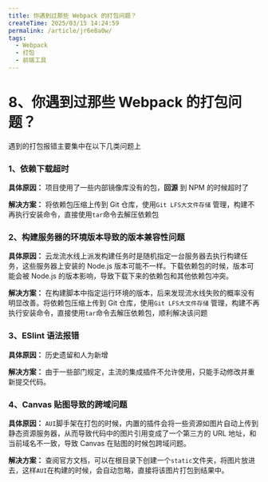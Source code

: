 ```yaml
---
title: 你遇到过那些 Webpack 的打包问题？
createTime: 2025/03/15 14:24:59
permalink: /article/jr6e8a0w/
tags:
  - Webpack
  - 打包
  - 前端工具
---
```

# 8、你遇到过那些 Webpack 的打包问题？

遇到的打包报错主要集中在以下几类问题上

### 1、依赖下载超时

**具体原因：** 项目使用了一些内部镜像库没有的包，**回源** 到 NPM 的时候超时了

**解决方案：** 将依赖包压缩上传到 Git 仓库，使用`Git LFS大文件存储` 管理，构建不再执行安装命令，直接使用`tar`命令去解压依赖包

### 2、构建服务器的环境版本导致的版本兼容性问题

**具体原因：** 云龙流水线上派发构建任务时是随机指定一台服务器去执行构建任务，这些服务器上安装的 Node.js 版本可能不一样。下载依赖包的时候，版本可能会被 Node.js 的版本影响，导致下载下来的依赖包和其他依赖包冲突。

**解决方案：** 在构建脚本中指定运行环境的版本，后来发现流水线失败的概率没有明显改善。将依赖包压缩上传到 Git 仓库，使用`Git LFS大文件存储` 管理，构建不再执行安装命令，直接使用`tar`命令去解压依赖包，顺利解决该问题

### 3、ESlint 语法报错

**具体原因：** 历史遗留和人为新增

**解决方案：** 由于一些部门规定，主流的集成插件不允许使用，只能手动修改并重新提交代码。

### 4、Canvas 贴图导致的跨域问题

**具体原因：** `AUI`脚手架在打包的时候，内置的插件会将一些资源如图片自动上传到静态资源服务器，从而导致代码中的图片引用变成了一个第三方的 URL 地址，和当前域名不一致，导致 Canvas 在贴图的时候包跨域问题。

**解决方案：** 查阅官方文档，可以在根目录下创建一个`static`文件夹，将图片放进去，这样`AUI`在构建的时候，会自动忽略，直接将该图片打包到结果中。
